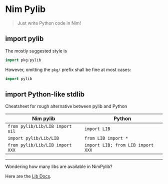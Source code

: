# Nim Pylib

> Just write Python code in Nim!

## import pylib
The mostly suggested style is
```Nim
import pkg/pylib
```

However, omitting the `pkg/` prefix shall be fine at most cases:

```Nim
import pylib
```

## import Python-like stdlib
Cheatsheet for rough alternative between pylib and Python

| Nim pylib                        | Python                               |
| --------------------------       | --------------------------           |
| `from pylib/Lib/LIB import nil`  | `import LIB`                         |
| `import pylib/Lib/LIB`           | `from LIB import *`                  |
| `from pylib/Lib/LIB import XXX`  | `import LIB; from LIB import XXX`    |

---

Wondering how many libs are available in NimPylib?

Here are the
[Lib Docs](Lib/).

